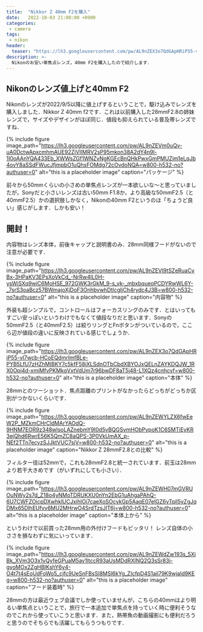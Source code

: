 ```yaml
---
title:  "Nikkor Z 40mm F2を購入"
date:   2022-10-03 21:00:00 +0900
categories: 
 - camera
tags:
 - nikon
header:
  teaser: "https://lh3.googleusercontent.com/pw/AL9nZEX3o7QdGApHRiP55-vI7wcb-HCoEQdmrImfBLe-PYB5LfU7zHZhMIBKY7c5kfF58iXLSdnOTbCbdXBYOJxQELnZAYKDQJW_1RX0Opj4d-xmiMfvPKMkqVxtVdUm7r96bwDF8aT5j48-L1XQz4cnhcvf=w800-h532-no?authuser=0"
description: >-
  Nikonのお安い単焦点レンズ，40mm F2を購入したので紹介します．
---
```


## Nikonのレンズ値上げと40mm F2

Nikonのレンズが2022/9/5以降に値上げするということで，駆け込みでレンズを購入しました．Nikkor Z 40mm f2です．これは以前購入した28mmF2.8の姉妹レンズで，サイズやデザインがほぼ同じ．値段も抑えられている普及帯レンズですね．


{% include figure image_path="https://lh3.googleusercontent.com/pw/AL9nZEVm0uQv-uA0DctwApxcmhmAUE92ZjVIIMRV2sP95mkon38A2dY4n9l-1I0oAAnYQA433Eb_XWWsZGf1WNZvNgKGEcBnQHkPwxGmPMUZjm1eLqJb4ovY8aSSdFWucJfjmpbO1uQhsFOMdg72cOvdoNQA=w800-h532-no?authuser=0" alt="this is a placeholder image" caption="パッケージ" %}



前々から50mmくらいの小さめの単焦点レンズが一本欲しいな〜と思っていましたが，Sonyだと小さいレンズは古い50mm F1.8か，より高級な50mmF2.5（と40mmF2.5）かの選択肢しかなく，Nikonの40mm F2というのは「ちょうど良い」感じがします．しかも安い！ 


## 開封！

内容物はレンズ本体，前後キャップと説明書のみ．28mm同様フードがないので注意が必要です．

{% include figure image_path="https://lh3.googleusercontent.com/pw/AL9nZEVl9tSZeRuaCvBx-3HPaKV3EPsXoVkCd_-NrRw4IL0H-ysWiSXq9wiC6MoHSE_972GWK3rGkM_9-s_yk-_mbxbqueqPCDYRwWL6Y-_7srS3oaBcz57BWmajoXjDoF3OnhbvwhDtlcgIjCh4rydc4J3B=w800-h532-no?authuser=0" alt="this is a placeholder image" caption="内容物" %}


外装も超シンプルで，コントロールはフォーカスリングのみです．とはいってもすごい安っぽいというわけでもなくて値段なりだと思います．Sonyの50mmF2.5（と40mmF2.5）は絞りリングとFnボタンがついているので，ここら辺が値段の違いに反映されている感じでしょうか．

{% include figure image_path="https://lh3.googleusercontent.com/pw/AL9nZEX3o7QdGApHRiP55-vI7wcb-HCoEQdmrImfBLe-PYB5LfU7zHZhMIBKY7c5kfF58iXLSdnOTbCbdXBYOJxQELnZAYKDQJW_1RX0Opj4d-xmiMfvPKMkqVxtVdUm7r96bwDF8aT5j48-L1XQz4cnhcvf=w800-h532-no?authuser=0" alt="this is a placeholder image" caption="本体" %}


28mmとのツーショット．焦点距離のプリントがなかったらどっちがどっちか区別がつかないくらいです．

{% include figure image_path="https://lh3.googleusercontent.com/pw/AL9nZEWYLZX6fwEeW2P_MZkmCHrCldMArYAOdQ-9HNM7EOR9z348wlsoLAZnebmY9I0d5vBQGSvmHObPvpoK1C6SMTiEyKR3ejQhd6RwrE56K5QmZC8aQPS-3P0VkUmAX_p-NEf2TTn7ecyzSJJktVUC7sjV=w800-h532-no?authuser=0" alt="this is a placeholder image" caption="Nikkor Z 28mmF2.8との比較" %}

フィルター径は52mmで，これも28mmF2.8と統一されています．前玉は28mmより若干大きめです（がいずれにしても小さい）．

{% include figure image_path="https://lh3.googleusercontent.com/pw/AL9nZEWH07mGVRUOuNWy2s7d_Z18o4yNMoTDRUKXU0nYn2EbG1uAhgaPAhQ-6U7CWFZOicpDXwhklUCJxihIOi7caeXoSOcykGp5AaqE07elGZ6yTqil5yZgJqDMx65DlhEUfvv6MU2MHrwO4SrdTzsJIT6j=w800-h532-no?authuser=0" alt="this is a placeholder image" caption="本体上から" %}

というわけで以前買った28mm用の外付けフードもピッタリ！ レンズ自体の小ささを損なわずに気にいっています．

{% include figure image_path="https://lh3.googleusercontent.com/pw/AL9nZEWdZw193s_5XiBk_XVm3O3x1vQyfeGPuaM5ay1ltccR93aUsMDdRXINQ2Q3sSr83j-gyoMOx2ZgHBIKshY6y4-O4t7t4sEoUdFoWo5_cjfc9UeSnFBsSI8MSl6kYg_ZIcfpD4S1ail79K9wjaId9KEg=w800-h532-no?authuser=0" alt="this is a placeholder image" caption="フード装着時" %}

28mmの方は最近ウェブ会議でしか使っていませんが，こちらの40mmはより明るい単焦点ということで，旅行で一本追加で単焦点を持っていく時に便利そうなのでこれから使っていこうと思います．また，熱帯魚の動画撮影にも便利だろうと思うのでそちらでも活躍してもらうつもりです．


